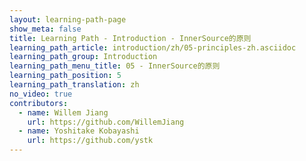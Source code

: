 ```yaml
---
layout: learning-path-page
show_meta: false
title: Learning Path - Introduction - InnerSource的原则
learning_path_article: introduction/zh/05-principles-zh.asciidoc
learning_path_group: Introduction
learning_path_menu_title: 05 - InnerSource的原则
learning_path_position: 5
learning_path_translation: zh
no_video: true
contributors:
  - name: Willem Jiang
    url: https://github.com/WillemJiang
  - name: Yoshitake Kobayashi
    url: https://github.com/ystk
---
```

<!--- This file autogenerated from https://github.com/InnerSourceCommons/InnerSourceLearningPath/blob/master/scripts -->